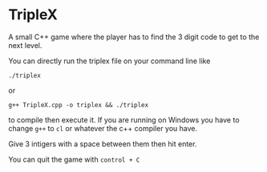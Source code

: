 # TripleX


A small C++ game where the player has to find the 3 digit code to get to the next level.


You can directly run the triplex file on your command line like

` ./triplex `

  or

` g++ TripleX.cpp -o triplex && ./triplex `

to compile then execute it. If you are running on Windows you have to change ` g++ ` to ` cl ` or whatever the c++ compiler you have.

Give 3 intigers with a space between them then hit enter.

You can quit the game with ` control + C `
